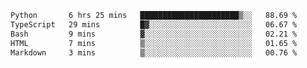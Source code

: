 <!--START_SECTION:waka-->

```txt
Python       6 hrs 25 mins   ██████████████████████▒░░   88.69 %
TypeScript   29 mins         █▓░░░░░░░░░░░░░░░░░░░░░░░   06.67 %
Bash         9 mins          ▓░░░░░░░░░░░░░░░░░░░░░░░░   02.21 %
HTML         7 mins          ▒░░░░░░░░░░░░░░░░░░░░░░░░   01.65 %
Markdown     3 mins          ▒░░░░░░░░░░░░░░░░░░░░░░░░   00.76 %
```

<!--END_SECTION:waka--> 
 
